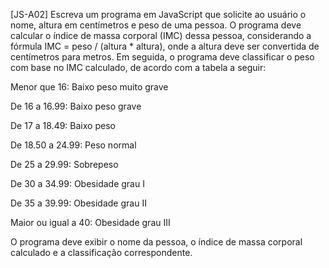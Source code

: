 [JS-A02] Escreva um programa em JavaScript que solicite ao usuário o nome, altura em centímetros e peso de uma pessoa. O programa deve calcular o índice de massa corporal (IMC) dessa pessoa, considerando a fórmula IMC = peso / (altura * altura), onde a altura deve ser convertida de centímetros para metros. Em seguida, o programa deve classificar o peso com base no IMC calculado, de acordo com a tabela a seguir:

Menor que 16: Baixo peso muito grave

De 16 a 16.99: Baixo peso grave

De 17 a 18.49: Baixo peso

De 18.50 a 24.99: Peso normal

De 25 a 29.99: Sobrepeso

De 30 a 34.99: Obesidade grau I

De 35 a 39.99: Obesidade grau II

Maior ou igual a 40: Obesidade grau III

O programa deve exibir o nome da pessoa, o índice de massa corporal calculado e a classificação correspondente.
